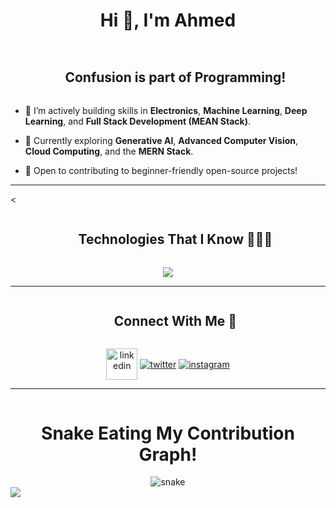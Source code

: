 <div align="center">
    <h1 style="display: inline-block">Hi 👋, I'm Ahmed</h1>
</div>

<!-- Snake Animation -->

<!-- Intro -->
<div id="user-content-toc">
  <ul align="center">
    <h2 style="display: inline-block">Confusion is part of Programming!</h2>
  </ul>
</div>

- 🔭 I’m actively building skills in **Electronics**, **Machine Learning**, **Deep Learning**, and **Full Stack Development (MEAN Stack)**.

- 🌱 Currently exploring **Generative AI**, **Advanced Computer Vision**, **Cloud Computing**, and the **MERN Stack**.

- 🤔 Open to contributing to beginner-friendly open-source projects!

---

<!-- Stats & Trophy -->



<

<!-- Technologies -->
<div id="user-content-toc">
  <ul align="center">
    <summary><h2 style="display: inline-block">Technologies That I Know 👨🏻‍💻</h2></summary>
  </ul>
</div>
<p align="center">
  <a href="https://skillicons.dev">
    <img src="https://skillicons.dev/icons?i=c,cs,cpp,html,css,js,ts,nodejs,angular,express,git,java,docker,linux,py,arduino,tensorflow,pytorch&perline=14" />
  </a>
</p>

---

<!-- Connect With Me -->
<div id="user-content-toc">
  <ul align="center">
    <summary><h2 style="display: inline-block">Connect With Me 🤝</h2></summary>
  </ul>
</div>
<p align="center">
<a href="https://www.linkedin.com/in/ahmed-bhan-83267b1b8/" target="blank"><img align="center" src="https://user-images.githubusercontent.com/88904952/234979284-68c11d7f-1acc-4f0c-ac78-044e1037d7b0.png" alt="linkedin" height="50" width="50" /></a>
<a href="https://twitter.com/your-username" target="blank"><img align="center" src="https://user-images.githubusercontent.com/88904952/234980676-61bfb021-ecc8-48f7-88e6-34c1b06c4a58.png" alt="twitter" /></a> 
<a href="https://instagram.com/your-username/" target="blank"><img align="center" src="https://user-images.githubusercontent.com/88904952/234981169-2dd1e58f-4b7e-468c-8213-034ba62156c3.png"alt="instagram" /></a>  
</p>

---

<!-- Snake Eating My Contribution Graph -->
<div align="center">
    <summary><h1 style="display: inline-block">Snake Eating My Contribution Graph!</h1></summary>
</div>
<div align="center">
  <img src="https://github.com/your-username/your-repo/blob/main/resources/img/grid-snake.svg" alt="snake" />
</div>

<!-- Horizontal Divider -->
<img src="https://user-images.githubusercontent.com/73097560/115834477-dbab4500-a447-11eb-908a-139a6edaec5c.gif">
